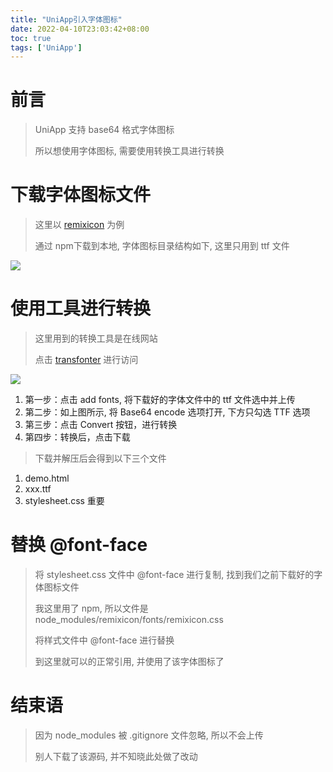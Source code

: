 ```yaml
---
title: "UniApp引入字体图标"
date: 2022-04-10T23:03:42+08:00
toc: true
tags: ['UniApp']
---
```


#  前言

> UniApp 支持 base64 格式字体图标
>
> 所以想使用字体图标, 需要使用转换工具进行转换



# 下载字体图标文件

> 这里以 <a href="https://remixicon.com/" target="_blank">remixicon</a> 为例
>
> 通过 npm下载到本地, 字体图标目录结构如下, 这里只用到 ttf 文件

<img src="/img/post/uni_app/remixicon_ structure.png">



# 使用工具进行转换

> 这里用到的转换工具是在线网站
>
> 点击 <a href="https://transfonter.org/" target="_blank">transfonter</a> 进行访问

<img src="/img/post/uni_app/transfonter.png">

1. 第一步：点击 add fonts, 将下载好的字体文件中的 ttf 文件选中并上传
2. 第二步：如上图所示, 将 Base64 encode 选项打开, 下方只勾选 TTF 选项
3. 第三步：点击 Convert 按钮，进行转换
4. 第四步：转换后，点击下载

> 下载并解压后会得到以下三个文件

1. demo.html
2. xxx.ttf
3. stylesheet.css  重要



# 替换 @font-face

> 将 stylesheet.css 文件中 @font-face 进行复制, 找到我们之前下载好的字体图标文件
>
> 我这里用了 npm, 所以文件是 node_modules/remixicon/fonts/remixicon.css
>
> 将样式文件中 @font-face 进行替换	
>
> 到这里就可以的正常引用, 并使用了该字体图标了



# 结束语

> 因为 node_modules 被 .gitignore 文件忽略, 所以不会上传
>
> 别人下载了该源码, 并不知晓此处做了改动
